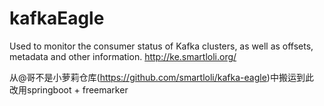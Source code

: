 # kafkaEagle
Used to monitor the consumer status of Kafka clusters, as well as offsets, metadata and other information. http://ke.smartloli.org/


从@哥不是小萝莉仓库(https://github.com/smartloli/kafka-eagle)中搬运到此
改用springboot + freemarker
